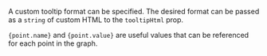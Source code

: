 A custom tooltip format can be specified. The desired format can be passed as a `string` of custom HTML to the `tooltipHtml` prop.

`{point.name}` and `{point.value}` are useful values that can be referenced for each point in the graph.
